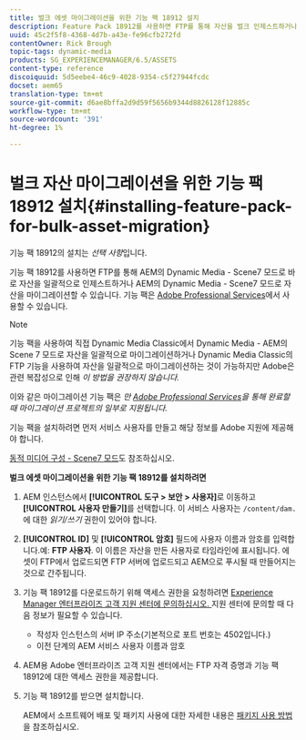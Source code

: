 ```yaml
---
title: 벌크 에셋 마이그레이션을 위한 기능 팩 18912 설치
description: Feature Pack 18912를 사용하면 FTP를 통해 자산을 벌크 인제스트하거나 AEM의 Dynamic Media로 자산을 마이그레이션할 수 있습니다. 이 선택적 기능 팩은 Adobe 지원을 통해 제공됩니다.
uuid: 45c2f5f8-4368-4d7b-a43e-fe96cfb272fd
contentOwner: Rick Brough
topic-tags: dynamic-media
products: SG_EXPERIENCEMANAGER/6.5/ASSETS
content-type: reference
discoiquuid: 5d5eebe4-46c9-4028-9354-c5f27944fcdc
docset: aem65
translation-type: tm+mt
source-git-commit: d6ae8bffa2d9d59f5656b9344d8826128f12885c
workflow-type: tm+mt
source-wordcount: '391'
ht-degree: 1%

---
```



# 벌크 자산 마이그레이션을 위한 기능 팩 18912 설치{#installing-feature-pack-for-bulk-asset-migration}

기능 팩 18912의 설치는 *선택 사항*&#x200B;입니다.

기능 팩 18912를 사용하면 FTP를 통해 AEM의 Dynamic Media - Scene7 모드로 바로 자산을 일괄적으로 인제스트하거나 AEM의 Dynamic Media - Scene7 모드로 자산을 마이그레이션할 수 있습니다. 기능 팩은 [Adobe Professional Services](https://www.adobe.com/experience-cloud/consulting-services.html)에서 사용할 수 있습니다.

>[!NOTE]
>
>기능 팩을 사용하여 직접 Dynamic Media Classic에서 Dynamic Media - AEM의 Scene 7 모드로 자산을 일괄적으로 마이그레이션하거나 Dynamic Media Classic의 FTP 기능을 사용하여 자산을 일괄적으로 마이그레이션하는 것이 가능하지만 Adobe은 관련 복잡성으로 인해 *이 방법을 권장하지 않습니다.*
>
>이와 같은 마이그레이션 기능 팩은 *만 [Adobe Professional Services](https://www.adobe.com/experience-cloud/consulting-services.html)을 통해 완료할 때 마이그레이션 프로젝트의 일부로 지원됩니다.*

기능 팩을 설치하려면 먼저 서비스 사용자를 만들고 해당 정보를 Adobe 지원에 제공해야 합니다.

[동적 미디어 구성 - Scene7 모드](/help/assets/config-dms7.md)도 참조하십시오.

**벌크 에셋 마이그레이션을 위한 기능 팩 18912를 설치하려면**

1. AEM 인스턴스에서 **[!UICONTROL 도구 > 보안 > 사용자]**&#x200B;로 이동하고 **[!UICONTROL 사용자 만들기]**&#x200B;를 선택합니다. 이 서비스 사용자는 `/content/dam.`에 대한 *읽기/쓰기* 권한이 있어야 합니다.
1. **[!UICONTROL ID]** 및 **[!UICONTROL 암호]** 필드에 사용자 이름과 암호를 입력합니다.예: **FTP 사용자**. 이 이름은 자산을 만든 사용자로 타임라인에 표시됩니다. 에셋이 FTP에서 업로드되면 FTP 서버에 업로드되고 AEM으로 푸시될 때 만들어지는 것으로 간주됩니다.
1. 기능 팩 18912를 다운로드하기 위해 액세스 권한을 요청하려면 [Experience Manager 엔터프라이즈 고객 지원 센터에 문의하십시오. ](https://helpx.adobe.com/kr/contact/enterprise-support.ec.html) 지원 센터에 문의할 때 다음 정보가 필요할 수 있습니다.

   * 작성자 인스턴스의 서버 IP 주소(기본적으로 포트 번호는 4502입니다.)
   * 이전 단계의 AEM 서비스 사용자 이름과 암호

1. AEM용 Adobe 엔터프라이즈 고객 지원 센터에서는 FTP 자격 증명과 기능 팩 18912에 대한 액세스 권한을 제공합니다.
1. 기능 팩 18912를 받으면 설치합니다.

   AEM에서 소프트웨어 배포 및 패키지 사용에 대한 자세한 내용은 [패키지 사용 방법](/help/sites-administering/package-manager.md)을 참조하십시오.
